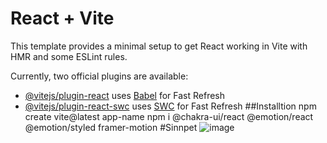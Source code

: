 # React + Vite

This template provides a minimal setup to get React working in Vite with HMR and some ESLint rules.

Currently, two official plugins are available:

- [@vitejs/plugin-react](https://github.com/vitejs/vite-plugin-react/blob/main/packages/plugin-react/README.md) uses [Babel](https://babeljs.io/) for Fast Refresh
- [@vitejs/plugin-react-swc](https://github.com/vitejs/vite-plugin-react-swc) uses [SWC](https://swc.rs/) for Fast Refresh
  ##Installtion
  npm create vite@latest app-name
  npm i @chakra-ui/react @emotion/react @emotion/styled framer-motion
  #Sinnpet 
![image](https://github.com/user-attachments/assets/0e2f5a9b-5ff6-4e8d-9177-752c4923e9ce)

